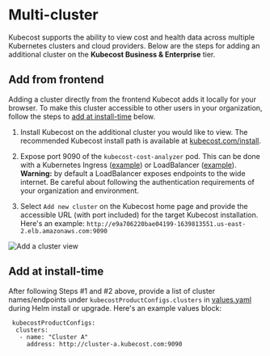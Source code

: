 Multi-cluster
=============

Kubecost supports the ability to view cost and health data across multiple Kubernetes clusters and cloud providers.
Below are the steps for adding an additional cluster on the **Kubecost Business & Enterprise** tier.

## Add from frontend

Adding a cluster directly from the frontend Kubecot adds it locally for your browser. To make this cluster accessible to other users in your organization, follow the steps to [add at install-time](#add-at-install-time) below. 

1. Install Kubecost on the additional cluster you would like to view. The recommended Kubecost install path is available at [kubecost.com/install](http://kubecost.com/install).

2. Expose port 9090 of the `kubecost-cost-analyzer` pod. This can be done with a Kubernetes Ingress ([example](https://github.com/kubecost/docs/blob/e82db0bff942dbb8abf6d74b979b10b121bce705/getting-started.md#basic-auth)) or LoadBalancer ([example](https://github.com/kubecost/docs/blob/master/kubecost-lb.yaml)). **Warning:** by default a LoadBalancer exposes endpoints to the wide internet. Be careful about following the authentication requirements of your organization and environment.

3. Select `Add new cluster` on the Kubecost home page and provide the accessible URL (with port included) for the target Kubecost installation. Here's an example: `http://e9a706220bae04199-1639813551.us-east-2.elb.amazonaws.com:9090`

![Add a cluster view](kubecost-index.png)

## Add at install-time

After following Steps #1 and #2 above, provide a list of cluster names/endpoints under `kubecostProductConfigs.clusters`
in [values.yaml](https://github.com/kubecost/cost-analyzer-helm-chart/blob/master/cost-analyzer/values.yaml) during Helm install or upgrade. Here's an example values block:

```
 kubecostProductConfigs:
  clusters:
   - name: "Cluster A"
     address: http://cluster-a.kubecost.com:9090
```
